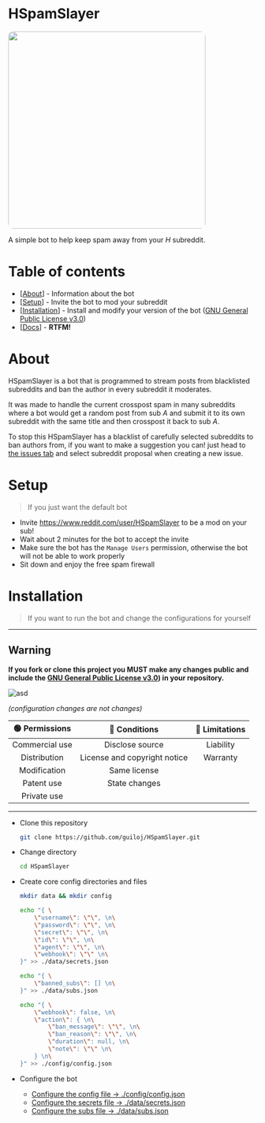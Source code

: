 # HSpamSlayer

<a href="https://www.pixiv.net/en/artworks/59561246"><img style="height: 400px; border-radius: 10px;" class="taiga" src="https://cdn.discordapp.com/attachments/766913349442600971/913633329130115092/59561246_p0_master1200.png"><img></a>

A simple bot to help keep spam away from your _H_ subreddit.

# Table of contents

-   [[About](#about)] - Information about the bot
-   [[Setup](#setup)] - Invite the bot to mod your subreddit
-   [[Installation](#installation)] - Install and modify your version of the bot ([GNU General Public License v3.0](https://www.gnu.org/licenses/gpl-3.0.txt))
-   [[Docs](https://github.com/guiloj/HSpamSlayer/tree/main/doc/)] - **RTFM!**

# About

HSpamSlayer is a bot that is programmed to stream posts from blacklisted subreddits and ban the author in every subreddit it moderates.

It was made to handle the current crosspost spam in many subreddits where a bot would get a random post from sub _A_ and submit it to its own subreddit with the same title and then crosspost it back to sub _A_.

To stop this HSpamSlayer has a blacklist of carefully selected subreddits to ban authors from, if you want to make a suggestion you can! just head to [the issues tab](https://github.com/guiloj/HSpamSlayer/issues) and select subreddit proposal when creating a new issue.

# Setup

> If you just want the default bot

-   Invite https://www.reddit.com/user/HSpamSlayer to be a mod on your sub!
-   Wait about 2 minutes for the bot to accept the invite
-   Make sure the bot has the `Manage Users` permission, otherwise the bot will not be able to work properly
-   Sit down and enjoy the free spam firewall

# Installation

> If you want to run the bot and change the configurations for yourself

---

## Warning

**If you fork or clone this project you MUST make any changes public and include the [GNU General Public License v3.0](https://choosealicense.com/licenses/gpl-3.0/)) in your repository.**

![asd](https://www.gnu.org/graphics/gplv3-with-text-136x68.png)

_(configuration changes are not changes)_

| 🟢 Permissions |        🔵 Conditions         | 🔴 Limitations |
| :------------: | :--------------------------: | :------------: |
| Commercial use |       Disclose source        |   Liability    |
|  Distribution  | License and copyright notice |    Warranty    |
|  Modification  |         Same license         |                |
|   Patent use   |        State changes         |                |
|  Private use   |                              |                |

---

-   Clone this repository
    ```sh
    git clone https://github.com/guiloj/HSpamSlayer.git
    ```
-   Change directory

    ```sh
    cd HSpamSlayer
    ```

-   Create core config directories and files
    ```sh
    mkdir data && mkdir config
    ```
    ```sh
    echo "{ \
        \"username\": \"\", \n\
        \"password\": \"\", \n\
        \"secret\": \"\", \n\
        \"id\": \"\", \n\
        \"agent\": \"\", \n\
        \"webhook\": \"\" \n\
    }" >> ./data/secrets.json
    ```
    ```sh
    echo "{ \
        \"banned_subs\": [] \n\
    }" >> ./data/subs.json
    ```
    ```sh
    echo "{ \
        \"webhook\": false, \n\
        \"action\": { \n\
            \"ban_message\": \"\", \n\
            \"ban_reason\": \"\", \n\
            \"duration\": null, \n\
            \"note\": \"\" \n\
        } \n\
    }" >> ./config/config.json
    ```
-   Configure the bot
    -   [Configure the config file -> ./config/config.json](https://github.com/guiloj/HSpamSlayer/blob/main/doc/config.md)
    -   [Configure the secrets file -> ./data/secrets.json](https://github.com/guiloj/HSpamSlayer/blob/main/doc/secrets.md)
    -   [Configure the subs file -> ./data/subs.json](https://github.com/guiloj/HSpamSlayer/blob/main/doc/subs.md)
